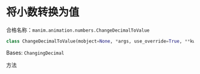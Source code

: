 # 将小数转换为值

合格名称：`manim.animation.numbers.ChangeDecimalToValue`

```py
class ChangeDecimalToValue(mobject=None, *args, use_override=True, **kwargs)
```

Bases: `ChangingDecimal`

方法
